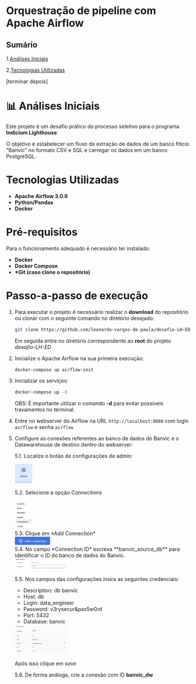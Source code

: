 # Orquestração de pipeline com Apache Airflow

## Sumário
1.[Análises Iniciais](#-análises-iniciais)

2.[Tecnologias Utilizadas](#tecnologias-utilizadas)



[terminar depois]

# 📊 Análises Iniciais

Este projeto é um desafio prático do processo seletivo para o programa **Indicium Lighthouse**

O objetivo é estabelecer um fluxo de extração de dados de um banco fiticio "Banvic" no formato CSV e SQL e carregar os dados em um banco PostgreSQL.

# Tecnologias Utilizadas

- **Apache Airflow 3.0.6**
- **Python/Pandas**
- **Docker**

# Pré-requisitos

Para o funcionamento adequado é necessário ter instalado:

- **Docker**
- **Docker Compose**
- **\*Git (caso clone o repositório)**

# Passo-a-passo de execução

 1. Para executar o projeto é necessário realizar o **download** do repositório ou    clonar com o seguinte comando no diretório desejado:

    ```sh
    git clone https://github.com/leonardo-vargas-de-paula/desafio-LH-ED.git
    ```
    Em seguida entre no diretório correspondente ao **root** do projeto *desafio-LH-ED*

 2. Inicialize o Apache Airflow na sua primeira execução:

    ```
    docker-compose up airflow-init
    ```
 3. Inicializar os serviços:
    ```sh
    docker-compose up -d
    ```
    OBS: É importante utilizar o comando **-d** para evitar possíveis travamentos no terminal.

 4. Entre no webserver do Airflow na URL  ``http://localhost:8080`` com login ``airflow`` e senha ``airflow``


5.  Configure as conexões referentes ao banco de dados do Banvic e o Datawarehouse de destino dentro do webserver:
    
       5.1. Localize o botão de configurações de admin:
        <div align="start">
          <img src="img\config.png" width="10%"><br>
       </div>
    
       5.2. Selecione a opção *Connections*
       <div align="start">
          <img src="img\connections.png" width="10%"><br>
       </div>
       5.3. Clique em *Add Connection*
       <div align="start">
          <img src="img\addconnection.png" width="20%"><br>
       </div>
       5.4. No campo *Connection ID* escreva **banvic_source_db** para identificar o ID do banco de dados do Banvic.
       <div align="start">
          <img src="img\dbbanvic1.png" width="30%"><br>
       </div>
    
       5.5. Nos campos das configurações insira as seguintes credenciais:

       - Description: db banvic
       - Host: db
       - Login: data_engineer
       - Password: v3rysecur&pas5w0rd
       - Port: 5432
       - Database: banvic

       <div align="start">
          <img src="img\credenciaisbanvic.png" width="30%"><br>
       </div>

       Após isso clique em *save*

       5.6. De forma análoga, crie a conexão com ID **banvic_dw**



      


    

